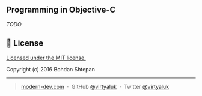 ## Programming in Objective-C

*TODO*

## :green_book: License

[Licensed under the MIT license.](https://github.com/virtyaluk/programming-in-objective-c/blob/master/LICENSE)

Copyright (c) 2016 Bohdan Shtepan

---

> [modern-dev.com](http://modern-dev.com) &nbsp;&middot;&nbsp;
> GitHub [@virtyaluk](https://github.com/virtyaluk) &nbsp;&middot;&nbsp;
> Twitter [@virtyaluk](https://twitter.com/virtyaluk)